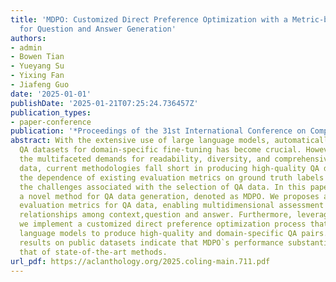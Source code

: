 ```yaml
---
title: 'MDPO: Customized Direct Preference Optimization with a Metric-based Sampler
  for Question and Answer Generation'
authors:
- admin
- Bowen Tian
- Yueyang Su
- Yixing Fan
- Jiafeng Guo
date: '2025-01-01'
publishDate: '2025-01-21T07:25:24.736457Z'
publication_types:
- paper-conference
publication: '*Proceedings of the 31st International Conference on Computational Linguistics* (COLING 2025)'
abstract: With the extensive use of large language models, automatically generating
  QA datasets for domain-specific fine-tuning has become crucial. However, considering
  the multifaceted demands for readability, diversity, and comprehensiveness of QA
  data, current methodologies fall short in producing high-quality QA datasets. Moreover,
  the dependence of existing evaluation metrics on ground truth labels further exacerbates
  the challenges associated with the selection of QA data. In this paper, we introduce
  a novel method for QA data generation, denoted as MDPO. We proposes a set of unsupervised
  evaluation metrics for QA data, enabling multidimensional assessment based on the
  relationships among context,question and answer. Furthermore, leveraging these metrics,
  we implement a customized direct preference optimization process that guides large
  language models to produce high-quality and domain-specific QA pairs. Empirical
  results on public datasets indicate that MDPO`s performance substantially surpasses
  that of state-of-the-art methods.
url_pdf: https://aclanthology.org/2025.coling-main.711.pdf
---
```


